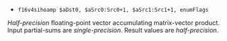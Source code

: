 * `f16v4sihoamp $aDst0, $aSrc0:Src0+1, $aSrc1:Src1+1, enumFlags`

*Half-precision* floating-point vector accumulating matrix-vector
product. Input partial-sums are *single-precision*. Result values are
*half-precision*.
